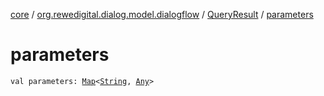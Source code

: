[core](../../index.md) / [org.rewedigital.dialog.model.dialogflow](../index.md) / [QueryResult](index.md) / [parameters](./parameters.md)

# parameters

`val parameters: `[`Map`](https://kotlinlang.org/api/latest/jvm/stdlib/kotlin.collections/-map/index.html)`<`[`String`](https://kotlinlang.org/api/latest/jvm/stdlib/kotlin/-string/index.html)`, `[`Any`](https://kotlinlang.org/api/latest/jvm/stdlib/kotlin/-any/index.html)`>`